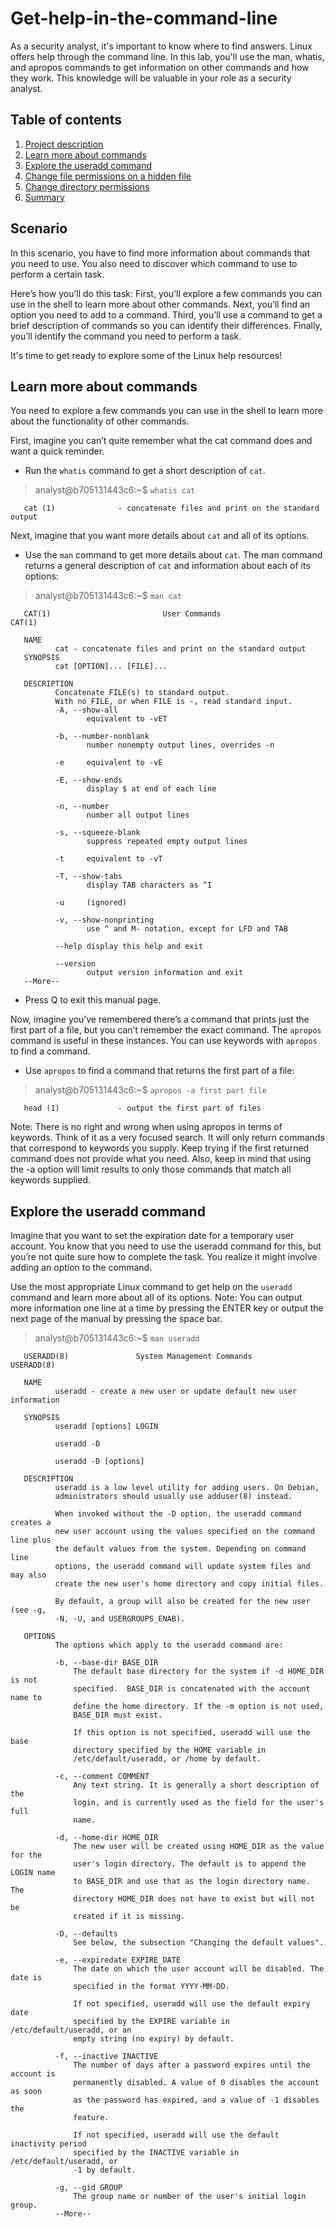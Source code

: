 # Get-help-in-the-command-line
As a security analyst, it's important to know where to find answers. Linux offers help through the command line. In this lab, you'll use the man, whatis, and apropos commands to get information on other commands and how they work. This knowledge will be valuable in your role as a security analyst.

## Table of contents

1. [Project description](#scenario)
2. [Learn more about commands](#morecomands)
3. [Explore the useradd command](#useraddcommands)
4. [Change file permissions on a hidden file](#permissions2)
5. [Change directory permissions](#permissions3)
6. [Summary](#summary)

## Scenario <a name="scenario">
In this scenario, you have to find more information about commands that you need to use. You also need to discover which command to use to perform a certain task.

Here’s how you’ll do this task: First, you’ll explore a few commands you can use in the shell to learn more about other commands. Next, you’ll find an option you need to add to a command. Third, you’ll use a command to get a brief description of commands so you can identify their differences. Finally, you’ll identify the command you need to perform a task.

It's time to get ready to explore some of the Linux help resources!

## Learn more about commands <a name="morecomands">
You need to explore a few commands you can use in the shell to learn more about the functionality of other commands.

First, imagine you can’t quite remember what the cat command does and want a quick reminder.

- Run the `whatis` command to get a short description of `cat`.
>analyst@b705131443c6:~$ `whatis cat`  

       cat (1)              - concatenate files and print on the standard output

Next, imagine that you want more details about `cat` and all of its options.

- Use the `man` command to get more details about `cat`.
The man command returns a general description of `cat` and information about each of its options:

>analyst@b705131443c6:~$ `man cat`  

       CAT(1)                         User Commands                         CAT(1)
       
       NAME
              cat - concatenate files and print on the standard output
       SYNOPSIS
              cat [OPTION]... [FILE]...
       
       DESCRIPTION
              Concatenate FILE(s) to standard output.
              With no FILE, or when FILE is -, read standard input.
              -A, --show-all
                     equivalent to -vET

              -b, --number-nonblank
                     number nonempty output lines, overrides -n

              -e     equivalent to -vE

              -E, --show-ends
                     display $ at end of each line

              -n, --number
                     number all output lines

              -s, --squeeze-blank
                     suppress repeated empty output lines

              -t     equivalent to -vT

              -T, --show-tabs
                     display TAB characters as ^I

              -u     (ignored)

              -v, --show-nonprinting
                     use ^ and M- notation, except for LFD and TAB

              --help display this help and exit

              --version
                     output version information and exit
       --More--

- Press Q to exit this manual page.

Now, imagine you’ve remembered there’s a command that prints just the first part of a file, but you can’t remember the exact command. The `apropos` command is useful in these instances. You can use keywords with `apropos` to find a command.

- Use `apropos` to find a command that returns the first part of a file:

>analyst@b705131443c6:~$ `apropos -a first part file`

       head (1)             - output the first part of files

Note: There is no right and wrong when using apropos in terms of keywords. Think of it as a very focused search. It will only return commands that correspond to keywords you supply. Keep trying if the first returned command does not provide what you need. Also, keep in mind that using the -a option will limit results to only those commands that match all keywords supplied.

## Explore the useradd command <a name="useraddcommands">
Imagine that you want to set the expiration date for a temporary user account. You know that you need to use the useradd command for this, but you’re not quite sure how to complete the task. You realize it might involve adding an option to the command.

Use the most appropriate Linux command to get help on the `useradd` command and learn more about all of its options.
Note: You can output more information one line at a time by pressing the ENTER key or output the next page of the manual by pressing the space bar.

> analyst@b705131443c6:~$ `man useradd`

       USERADD(8)               System Management Commands              USERADD(8)

       NAME
              useradd - create a new user or update default new user information

       SYNOPSIS
              useradd [options] LOGIN
       
              useradd -D
       
              useradd -D [options]
       
       DESCRIPTION
              useradd is a low level utility for adding users. On Debian,
              administrators should usually use adduser(8) instead.

              When invoked without the -D option, the useradd command creates a
              new user account using the values specified on the command line plus
              the default values from the system. Depending on command line
              options, the useradd command will update system files and may also
              create the new user's home directory and copy initial files.

              By default, a group will also be created for the new user (see -g,
              -N, -U, and USERGROUPS_ENAB).

       OPTIONS
              The options which apply to the useradd command are:

              -b, --base-dir BASE_DIR
                  The default base directory for the system if -d HOME_DIR is not
                  specified.  BASE_DIR is concatenated with the account name to
                  define the home directory. If the -m option is not used,
                  BASE_DIR must exist.
       
                  If this option is not specified, useradd will use the base
                  directory specified by the HOME variable in
                  /etc/default/useradd, or /home by default.

              -c, --comment COMMENT
                  Any text string. It is generally a short description of the
                  login, and is currently used as the field for the user's full
                  name.

              -d, --home-dir HOME_DIR
                  The new user will be created using HOME_DIR as the value for the
                  user's login directory. The default is to append the LOGIN name
                  to BASE_DIR and use that as the login directory name. The
                  directory HOME_DIR does not have to exist but will not be
                  created if it is missing.

              -D, --defaults
                  See below, the subsection "Changing the default values".

              -e, --expiredate EXPIRE_DATE
                  The date on which the user account will be disabled. The date is
                  specified in the format YYYY-MM-DD.

                  If not specified, useradd will use the default expiry date
                  specified by the EXPIRE variable in /etc/default/useradd, or an
                  empty string (no expiry) by default.

              -f, --inactive INACTIVE
                  The number of days after a password expires until the account is
                  permanently disabled. A value of 0 disables the account as soon
                  as the password has expired, and a value of -1 disables the
                  feature.

                  If not specified, useradd will use the default inactivity period
                  specified by the INACTIVE variable in /etc/default/useradd, or
                  -1 by default.

              -g, --gid GROUP
                  The group name or number of the user's initial login group.
              --More--
